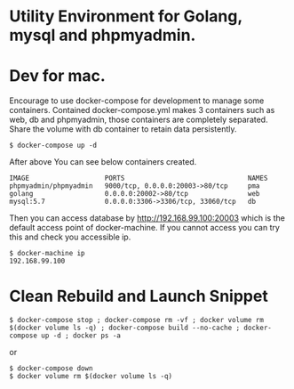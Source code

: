 # Utility Environment for Golang, mysql and phpmyadmin.


# Dev for mac.
Encourage to use docker-compose for development to manage some containers.
Contained docker-compose.yml makes 3 containers such as web, db and phpmyadmin, those containers are completely separated.
Share the volume with db container to retain data persistently.

```
$ docker-compose up -d
```

After above You can see below containers created.

````
IMAGE                   PORTS                               NAMES
phpmyadmin/phpmyadmin   9000/tcp, 0.0.0.0:20003->80/tcp     pma
golang                  0.0.0.0:20002->80/tcp               web
mysql:5.7               0.0.0.0:3306->3306/tcp, 33060/tcp   db
````

Then you can access database by http://192.168.99.100:20003 which is the default access point of docker-machine.
If you cannot access you can try this and check you accessible ip.
```
$ docker-machine ip
192.168.99.100
```



# Clean Rebuild and Launch Snippet
```
$ docker-compose stop ; docker-compose rm -vf ; docker volume rm $(docker volume ls -q) ; docker-compose build --no-cache ; docker-compose up -d ; docker ps -a
```
or

```
$ docker-compose down
$ docker volume rm $(docker volume ls -q)
```




